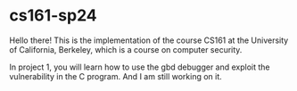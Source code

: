 # cs161-sp24

Hello there!
This is the implementation of the course CS161 at the University of California, Berkeley, which is a course on computer security.

In project 1, you will learn how to use the gbd debugger and exploit the vulnerability in the C program. And I am still working on it.
